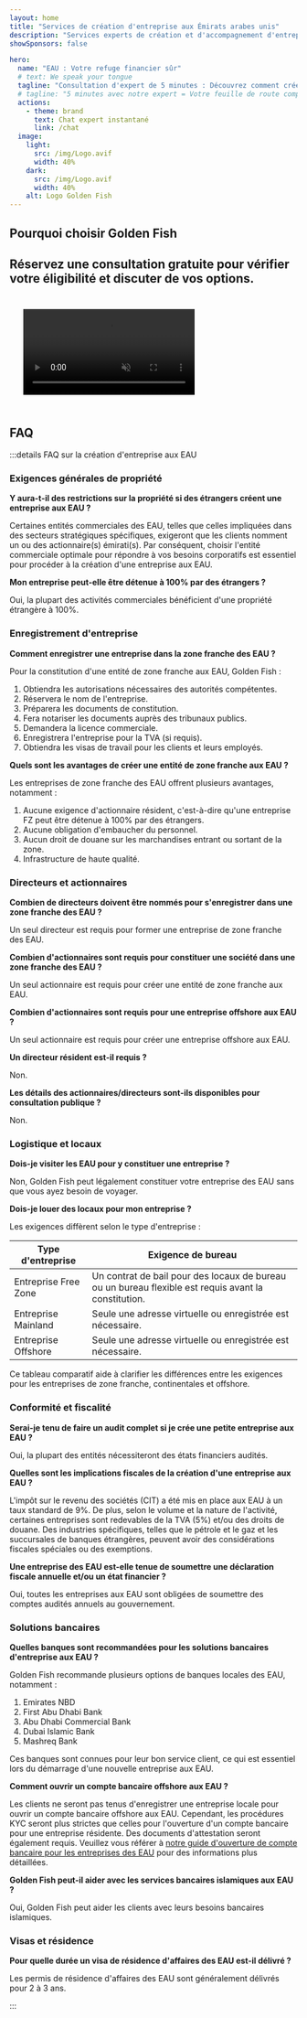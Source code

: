 ```yaml
---
layout: home
title: "Services de création d'entreprise aux Émirats arabes unis"
description: "Services experts de création et d'accompagnement d'entreprise aux EAU. Constitution d'entreprise, banque, fiscalité, solutions juridiques et visa. Paiement uniquement après approbation."
showSponsors: false

hero:
  name: "EAU : Votre refuge financier sûr"
  # text: We speak your tongue
  tagline: "Consultation d'expert de 5 minutes : Découvrez comment créer votre entreprise aux EAU <span class='hl'>sans risque</span>"
  # tagline: "5 minutes avec notre expert = Votre feuille de route complète pour les affaires aux EAU"
  actions:
    - theme: brand
      text: Chat expert instantané
      link: /chat
  image:
    light:
      src: /img/Logo.avif
      width: 40%
    dark:
      src: /img/Logo.avif
      width: 40%
    alt: Logo Golden Fish
---
```


<FeatureBlock :card="{
  title: 'Guide de création d\'entreprise',
  details: 'Guide complet pour créer des entreprises en **Free Zone, offshore, Mainland, succursale**. \n\n* Propriété étrangère à 100% disponible en Free Zone et Mainland\n* Taux d\'imposition faibles - seulement 9% d\'impôt sur les sociétés\n* Aucun contrôle des changes - rapatriement de capitaux facile\n\n[En savoir plus](/uae-business/offer/company-registration/)',
  link: '/uae-business/offer/company-registration/',
  src: {
    light: '/img/iStock-2051326997.avif',
    dark: '/img/iStock-1448478309.jpg',
    width: '100%'
  },
  inversion: false
}" />

<FeatureBlock :card="{
  title: 'Solutions bancaires',
  details: 'Ouvrez facilement des comptes bancaires professionnels ou personnels avec les banques de confiance des EAU. \n\n* Services PRO de bout en bout pour les approbations gouvernementales\n* Configuration complète du package bancaire\n* **96% de taux de réussite**\n\n[En savoir plus](/uae-business/offer/banking/)',
  link: '/uae-business/offer/banking/',
  src: {
    light: '/img/iStock-2153786564.avif',
    dark: '/img/iStock-2166793628.avif',
    width: '100%'
  },
  inversion: true
}" />

<FeatureBlock :card="{
  title: 'Golden Visa et résidence',
  details: 'Obtenez un **Golden Visa** des EAU pour une résidence à long terme avec un processus de demande transparent. \n\n* **Pas besoin d\'entrer aux EAU tous les 6 mois**\n* Validité de 10 ans avec option de renouvellement en maintenant les conditions de qualification\n* 92% de taux de réussite\n\n[En savoir plus](/uae-business/offer/golden-visa/)',
  link: '/uae-business/offer/golden-visa/',
  src: {
    light: '/img/iStock-1312241253.avif',
    dark: '/img/ILONMASKID.webp',
    width: '100%'
  },
  inversion: false
}" />

<FeatureCards :features="[
  {
    title: 'Services de conformité',
    details: 'Nos experts vous guident à travers les exigences réglementaires complexes des EAU, y compris les rapports ESR et les déclarations UBO.',
    items: [],
    linkText: 'En savoir plus',
    link: '/uae-business/company-registration/Protect-Your-Business',
    icon: {
      light: '/img/iStock-1299393716.avif',
      dark: '/img/iStock-2149731304.avif',
      alt: 'Services de conformité'
    }
  },
  {
    title: 'Impôt sur les sociétés et TVA',
    details: 'Les conseils d\'experts garantissent la conformité aux obligations d\'impôt sur les sociétés et de TVA auprès de l\'Autorité fiscale fédérale (FTA).',
    items: [],
    linkText: 'En savoir plus',
    link: '/uae-business/company-registration/accounting-legal',
    icon: {
      light: '/img/iStock-1018285934.avif',
      dark: '/img/iStock-584576538.avif',
      alt: 'Services fiscaux'
    }
  },
  {
    title: 'Services juridiques',
    details: 'L\'équipe juridique conseille sur les lois des EAU concernant les fusions-acquisitions, la restructuration d\'entreprise, le financement et la résolution de litiges.',
    items: [],
    linkText: 'En savoir plus',
    link: '/uae-business/company-registration/Protect-Your-Business',
    icon: {
      light: '/img/iStock-650045508.avif',
      dark: '/img/iStock-1498627598.avif',
      alt: 'Services juridiques'
    }
  },
  {
    title: 'Comptabilité et paie',
    details: 'Nos comptables gèrent les finances, fournissant la tenue de livres, la réconciliation, la paie et le support d\'audit, économisant les coûts d\'embauche.',
    items: [],
    linkText: 'En savoir plus',
    link: '/resources/contacts',
    icon: {
      light: '/img/iStock-1022793868.avif',
      dark: '/img/iStock-1320130292.jpg',
      alt: 'Services comptables'
    }
  },
]" />

## Pourquoi choisir Golden Fish

<BenefitsList :features="[
  {
    icon: '🏢',
    title: 'Expertise locale aux EAU',
    text: 'Des spécialistes dédiés à Dubaï fournissent des conseils d\'expert à chaque étape du processus.'
  },
  {
    icon: '📊',
    title: 'Taux de réussite prouvé',
    text: 'Plus de 90% de taux d\'approbation avec des centaines de visas, comptes bancaires et enregistrements d\'entreprises délivrés grâce à notre traitement premium.'
  },
  {
    icon: '💸',
    title: '**Frais basés sur le succès**',
    text: '[Payez seulement après approbation](/uae-business/benefits/success-based-fees). Transparence complète sans coûts cachés.'
  },
]" />

## Réservez une consultation gratuite pour vérifier votre éligibilité et discuter de vos options.

<video autoplay muted playsinline style="padding: 24px">
  <source src="/img/iStock-2185906461.mp4" type="video/mp4">
</video>

<ContactForm buttonText="Parler à un expert" />

## FAQ

:::details FAQ sur la création d'entreprise aux EAU

### Exigences générales de propriété

**Y aura-t-il des restrictions sur la propriété si des étrangers créent une entreprise aux EAU ?**

Certaines entités commerciales des EAU, telles que celles impliquées dans des secteurs stratégiques spécifiques, exigeront que les clients nomment un ou des actionnaire(s) émirati(s). Par conséquent, choisir l'entité commerciale optimale pour répondre à vos besoins corporatifs est essentiel pour procéder à la création d'une entreprise aux EAU.

**Mon entreprise peut-elle être détenue à 100% par des étrangers ?**

Oui, la plupart des activités commerciales bénéficient d'une propriété étrangère à 100%.

### Enregistrement d'entreprise

**Comment enregistrer une entreprise dans la zone franche des EAU ?**

Pour la constitution d'une entité de zone franche aux EAU, Golden Fish :

1. Obtiendra les autorisations nécessaires des autorités compétentes.
2. Réservera le nom de l'entreprise.
3. Préparera les documents de constitution.
4. Fera notariser les documents auprès des tribunaux publics.
5. Demandera la licence commerciale.
6. Enregistrera l'entreprise pour la TVA (si requis).
7. Obtiendra les visas de travail pour les clients et leurs employés.

**Quels sont les avantages de créer une entité de zone franche aux EAU ?**

Les entreprises de zone franche des EAU offrent plusieurs avantages, notamment :

1. Aucune exigence d'actionnaire résident, c'est-à-dire qu'une entreprise FZ peut être détenue à 100% par des étrangers.
2. Aucune obligation d'embaucher du personnel.
3. Aucun droit de douane sur les marchandises entrant ou sortant de la zone.
4. Infrastructure de haute qualité.

### Directeurs et actionnaires

**Combien de directeurs doivent être nommés pour s'enregistrer dans une zone franche des EAU ?**

Un seul directeur est requis pour former une entreprise de zone franche des EAU.

**Combien d'actionnaires sont requis pour constituer une société dans une zone franche des EAU ?**

Un seul actionnaire est requis pour créer une entité de zone franche aux EAU.

**Combien d'actionnaires sont requis pour une entreprise offshore aux EAU ?**

Un seul actionnaire est requis pour créer une entreprise offshore aux EAU.

**Un directeur résident est-il requis ?**

Non.

**Les détails des actionnaires/directeurs sont-ils disponibles pour consultation publique ?**

Non.

### Logistique et locaux

**Dois-je visiter les EAU pour y constituer une entreprise ?**

Non, Golden Fish peut légalement constituer votre entreprise des EAU sans que vous ayez besoin de voyager.

**Dois-je louer des locaux pour mon entreprise ?**

Les exigences diffèrent selon le type d'entreprise :

| Type d'entreprise     | Exigence de bureau                                                                           |
| --------------------- | -------------------------------------------------------------------------------------------- |
| Entreprise Free Zone  | Un contrat de bail pour des locaux de bureau ou un bureau flexible est requis avant la constitution. |
| Entreprise Mainland   | Seule une adresse virtuelle ou enregistrée est nécessaire.                                  |
| Entreprise Offshore   | Seule une adresse virtuelle ou enregistrée est nécessaire.                                  |

Ce tableau comparatif aide à clarifier les différences entre les exigences pour les entreprises de zone franche, continentales et offshore.

### Conformité et fiscalité

**Serai-je tenu de faire un audit complet si je crée une petite entreprise aux EAU ?**

Oui, la plupart des entités nécessiteront des états financiers audités.

**Quelles sont les implications fiscales de la création d'une entreprise aux EAU ?**

L'impôt sur le revenu des sociétés (CIT) a été mis en place aux EAU à un taux standard de 9%. De plus, selon le volume et la nature de l'activité, certaines entreprises sont redevables de la TVA (5%) et/ou des droits de douane. Des industries spécifiques, telles que le pétrole et le gaz et les succursales de banques étrangères, peuvent avoir des considérations fiscales spéciales ou des exemptions.

**Une entreprise des EAU est-elle tenue de soumettre une déclaration fiscale annuelle et/ou un état financier ?**

Oui, toutes les entreprises aux EAU sont obligées de soumettre des comptes audités annuels au gouvernement.

### Solutions bancaires

**Quelles banques sont recommandées pour les solutions bancaires d'entreprise aux EAU ?**

Golden Fish recommande plusieurs options de banques locales des EAU, notamment :

1. Emirates NBD
2. First Abu Dhabi Bank
3. Abu Dhabi Commercial Bank
4. Dubai Islamic Bank
5. Mashreq Bank

Ces banques sont connues pour leur bon service client, ce qui est essentiel lors du démarrage d'une nouvelle entreprise aux EAU.

**Comment ouvrir un compte bancaire offshore aux EAU ?**

Les clients ne seront pas tenus d'enregistrer une entreprise locale pour ouvrir un compte bancaire offshore aux EAU. Cependant, les procédures KYC seront plus strictes que celles pour l'ouverture d'un compte bancaire pour une entreprise résidente. Des documents d'attestation seront également requis. Veuillez vous référer à [notre guide d'ouverture de compte bancaire pour les entreprises des EAU](./uae-business/company-registration/banking) pour des informations plus détaillées.

**Golden Fish peut-il aider avec les services bancaires islamiques aux EAU ?**

Oui, Golden Fish peut aider les clients avec leurs besoins bancaires islamiques.

### Visas et résidence

**Pour quelle durée un visa de résidence d'affaires des EAU est-il délivré ?**

Les permis de résidence d'affaires des EAU sont généralement délivrés pour 2 à 3 ans.

:::